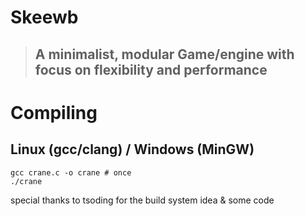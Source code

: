# Skeewb
> ## A minimalist, modular Game/engine with focus on flexibility and performance 
# Compiling
## Linux (gcc/clang) / Windows (MinGW)
```
gcc crane.c -o crane # once 
./crane
```
special thanks to tsoding for the build system idea & some code
